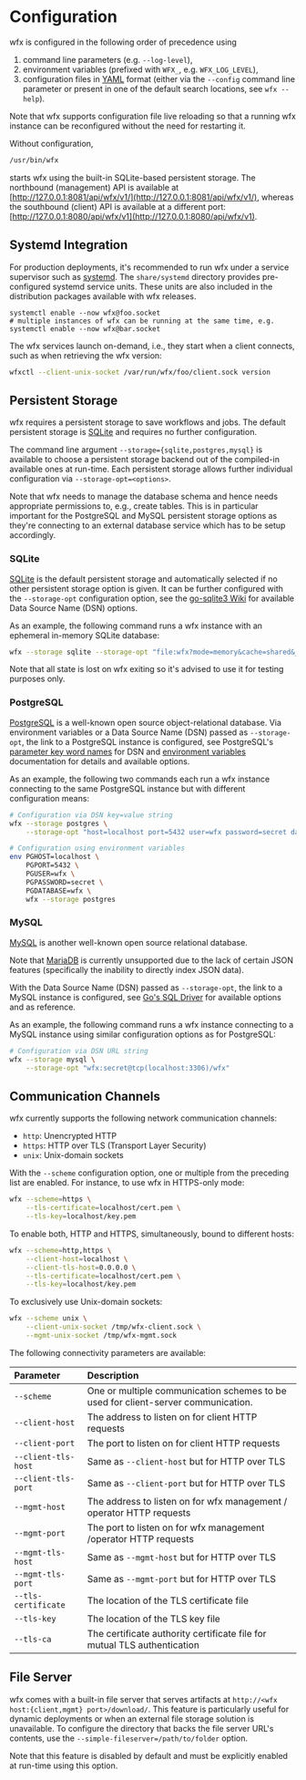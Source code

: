 # Configuration

wfx is configured in the following order of precedence using

1. command line parameters (e.g. `--log-level`),
2. environment variables (prefixed with `WFX_`, e.g. `WFX_LOG_LEVEL`),
3. configuration files in [YAML](https://github.com/go-yaml/yaml#compatibility) format (either via the `--config` command line parameter or present in one of the default search locations, see `wfx --help`).

Note that wfx supports configuration file live reloading so that a running wfx instance can be reconfigured without the need for restarting it.

Without configuration,

```bash
/usr/bin/wfx
```

starts wfx using the built-in SQLite-based persistent storage.
The northbound (management) API is available at [http://127.0.0.1:8081/api/wfx/v1/](http://127.0.0.1:8081/api/wfx/v1/),
whereas the southbound (client) API is available at a different port: [http://127.0.0.1:8080/api/wfx/v1](http://127.0.0.1:8080/api/wfx/v1).

## Systemd Integration

For production deployments, it's recommended to run wfx under a service supervisor such as [systemd](https://systemd.io).
The `share/systemd` directory provides pre-configured systemd service units.
These units are also included in the distribution packages available with wfx releases.

```
systemctl enable --now wfx@foo.socket
# multiple instances of wfx can be running at the same time, e.g.
systemctl enable --now wfx@bar.socket
```

The wfx services launch on-demand, i.e., they start when a client connects, such as when retrieving the wfx version:

```bash
wfxctl --client-unix-socket /var/run/wfx/foo/client.sock version
```

## Persistent Storage

wfx requires a persistent storage to save workflows and jobs.
The default persistent storage is [SQLite](#SQLite) and requires no further configuration.

The command line argument `--storage={sqlite,postgres,mysql}` is available to choose a persistent storage backend out of the compiled-in available ones at run-time.
Each persistent storage allows further individual configuration via `--storage-opt=<options>`.

Note that wfx needs to manage the database schema and hence needs appropriate permissions to, e.g., create tables.
This is in particular important for the PostgreSQL and MySQL persistent storage options as they're connecting to an external database service which has to be setup accordingly.

### SQLite

[SQLite](https://www.sqlite.org/) is the default persistent storage and automatically selected if no other persistent storage option is given.
It can be further configured with the `--storage-opt` configuration option, see the [go-sqlite3 Wiki](https://github.com/mattn/go-sqlite3/wiki/DSN) for available Data Source Name (DSN) options.

As an example, the following command runs a wfx instance with an ephemeral in-memory SQLite database:

```bash
wfx --storage sqlite --storage-opt "file:wfx?mode=memory&cache=shared&_fk=1"
```

Note that all state is lost on wfx exiting so it's advised to use it for testing purposes only.

### PostgreSQL

[PostgreSQL](https://www.postgresql.org/) is a well-known open source object-relational database.
Via environment variables or a Data Source Name (DSN) passed as `--storage-opt`, the link to a PostgreSQL instance is configured, see PostgreSQL's [parameter key word names](https://www.postgresql.org/docs/15/libpq-connect.html#LIBPQ-PARAMKEYWORDS) for DSN and [environment variables](http://www.postgresql.org/docs/15/static/libpq-envars.html) documentation for details and available options.

As an example, the following two commands each run a wfx instance connecting to the same PostgreSQL instance but with different configuration means:

```bash
# Configuration via DSN key=value string
wfx --storage postgres \
    --storage-opt "host=localhost port=5432 user=wfx password=secret database=wfx" &

# Configuration using environment variables
env PGHOST=localhost \
    PGPORT=5432 \
    PGUSER=wfx \
    PGPASSWORD=secret \
    PGDATABASE=wfx \
    wfx --storage postgres
```

### MySQL

[MySQL](https://www.mysql.com/) is another well-known open source relational database.

Note that [MariaDB](https://mariadb.org) is currently unsupported due to the lack of certain JSON features (specifically the inability to directly index JSON data).

With the Data Source Name (DSN) passed as `--storage-opt`, the link to a MySQL instance is configured, see [Go's SQL Driver](https://github.com/go-sql-driver/mysql#dsn-data-source-name) for available options and as reference.

As an example, the following command runs a wfx instance connecting to a MySQL instance using similar configuration options as for PostgreSQL:

```bash
# Configuration via DSN URL string
wfx --storage mysql \
    --storage-opt "wfx:secret@tcp(localhost:3306)/wfx"
```

## Communication Channels

wfx currently supports the following network communication channels:

- `http`: Unencrypted HTTP
- `https`: HTTP over TLS (Transport Layer Security)
- `unix`: Unix-domain sockets

With the `--scheme` configuration option, one or multiple from the preceding list are enabled.
For instance, to use wfx in HTTPS-only mode:

```bash
wfx --scheme=https \
    --tls-certificate=localhost/cert.pem \
    --tls-key=localhost/key.pem
```

To enable both, HTTP and HTTPS, simultaneously, bound to different hosts:

```bash
wfx --scheme=http,https \
    --client-host=localhost \
    --client-tls-host=0.0.0.0 \
    --tls-certificate=localhost/cert.pem \
    --tls-key=localhost/key.pem
```

To exclusively use Unix-domain sockets:

```bash
wfx --scheme unix \
    --client-unix-socket /tmp/wfx-client.sock \
    --mgmt-unix-socket /tmp/wfx-mgmt.sock
```

The following connectivity parameters are available:

| Parameter           | Description                                                                       |
| :------------------ | :-------------------------------------------------------------------------------- |
| `--scheme`          | One or multiple communication schemes to be used for client-server communication. |
| `--client-host`     | The address to listen on for client HTTP requests                                 |
| `--client-port`     | The port to listen on for client HTTP requests                                    |
| `--client-tls-host` | Same as `--client-host` but for HTTP over TLS                                     |
| `--client-tls-port` | Same as `--client-port` but for HTTP over TLS                                     |
| `--mgmt-host`       | The address to listen on for wfx management / operator HTTP requests              |
| `--mgmt-port`       | The port to listen on for wfx management /operator HTTP requests                  |
| `--mgmt-tls-host`   | Same as `--mgmt-host` but for HTTP over TLS                                       |
| `--mgmt-tls-port`   | Same as `--mgmt-port` but for HTTP over TLS                                       |
| `--tls-certificate` | The location of the TLS certificate file                                          |
| `--tls-key`         | The location of the TLS key file                                                  |
| `--tls-ca`          | The certificate authority certificate file for mutual TLS authentication          |

## File Server

wfx comes with a built-in file server that serves artifacts at `http://<wfx host:{client,mgmt} port>/download/`.
This feature is particularly useful for dynamic deployments or when an external file storage solution is unavailable.
To configure the directory that backs the file server URL's contents, use the `--simple-fileserver=/path/to/folder` option.

Note that this feature is disabled by default and must be explicitly enabled at run-time using this option.
